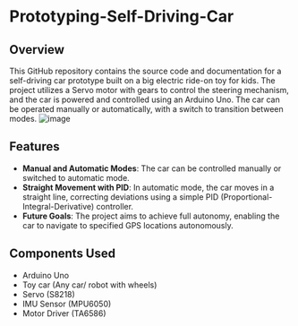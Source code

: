 
# Prototyping-Self-Driving-Car
## Overview
This GitHub repository contains the source code and documentation for a self-driving car prototype built on a big electric ride-on toy for kids. The project utilizes a Servo motor with gears to control the steering mechanism, and the car is powered and controlled using an Arduino Uno. The car can be operated manually or automatically, with a switch to transition between modes.
![image](https://github.com/shryam102/Prototyping-Self-Driving-Car/assets/78613519/5bc98567-3286-4de8-bf6f-06edbda50caf)


## Features
* **Manual and Automatic Modes**: The car can be controlled manually or switched to automatic mode.
* **Straight Movement with PID**: In automatic mode, the car moves in a straight line, correcting deviations using a simple PID (Proportional-Integral-Derivative) controller.
* **Future Goals**: The project aims to achieve full autonomy, enabling the car to navigate to specified GPS locations autonomously.

## Components Used
* Arduino Uno
* Toy car (Any car/ robot with wheels)
* Servo (S8218)
* IMU Sensor (MPU6050)
* Motor Driver (TA6586)
